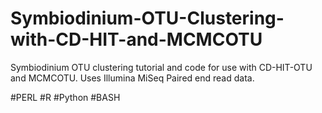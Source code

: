 # Symbiodinium-OTU-Clustering-with-CD-HIT-and-MCMCOTU
Symbiodinium OTU clustering tutorial and code for use with CD-HIT-OTU and MCMCOTU. Uses Illumina MiSeq Paired end read data.

#PERL
#R
#Python
#BASH
